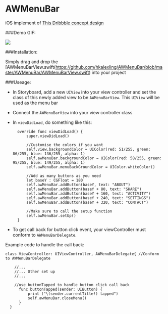 # AWMenuBar

iOS implement of [This Dribbble concept design](https://dribbble.com/shots/1954664-CSS-Menu-Animations)

###Demo GIF:

![](https://github.com/hkalexling/AWMenuBar/blob/master/AWMenuBar.gif)

###Installation:

Simply drag and drop the [AWMenuBarView.swift(https://github.com/hkalexling/AWMenuBar/blob/master/AWMenuBar/AWMenuBarView.swift) into your project

###Useage:

- In Storyboard, add a new `UIView` into your view controller and set the class of this newly added view to be `AWMenuBarView`. This `UIView` will be used as the menu bar
- Connect the `AWMenuBarView` into your view controller class
- In `viewDidLoad`, do something like this:

        override func viewDidLoad() {
		    super.viewDidLoad()
		
            //Customise the colors if you want
		    self.view.backgroundColor = UIColor(red: 51/255, green: 86/255, blue: 136/255, alpha: 1)
		    self.awMenuBar.backgroundColor = UIColor(red: 58/255, green: 95/255, blue: 149/255, alpha: 1)
            self.awMenuBar.menuBackGroundColor = UIColor.whiteColor()
    
            //Add as many buttons as you need
		    let baseY : CGFloat = 180
		    self.awMenuBar.addButton(baseY, text: "ABOUT")
		    self.awMenuBar.addButton(baseY + 80, text: "SHARE")
		    self.awMenuBar.addButton(baseY + 160, text: "ACTIVITY")
	    	self.awMenuBar.addButton(baseY + 240, text: "SETTINGS")
	    	self.awMenuBar.addButton(baseY + 320, text: "CONTACT")
		
            //Make sure to call the setup function
		    self.awMenuBar.setUp()
	    }

- To get call back for button click event, your viewController must conform to `AWMenuBarDelegate`. 

Example code to handle the call back:

    class ViewController: UIViewController, AWMenuBarDelegate{ //Conform to AWMenuBarDelegate
  
        //...
        //... Other set up
	    //...
	
        //use buttonTapped to handle button click call back
	      func buttonTapped(sender: UIButton) {
		      print ("\(sender.currentTitle!) tapped")
		      self.awMenuBar.closeMenu()
	      }
      }


